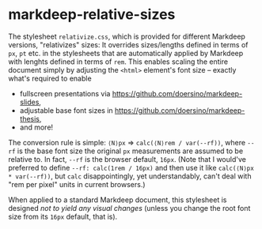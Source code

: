 # markdeep-relative-sizes

The stylesheet `relativize.css`, which is provided for different Markdeep versions, "relativizes" sizes: It overrides sizes/lengths defined in terms of `px`, `pt` etc. in the stylesheets that are automatically applied by Markdeep with lenghts defined in terms of `rem`. This enables scaling the entire document simply by adjusting the `<html>` element's font size – exactly what's required to enable

* fullscreen presentations via https://github.com/doersino/markdeep-slides,
* adjustable base font sizes in https://github.com/doersino/markdeep-thesis,
* and more!

The conversion rule is simple: `⟨N⟩px` => `calc(⟨N⟩rem / var(--rf))`, where `--rf` is the base font size the original `px` measurements are assumed to be relative to. In fact, `--rf` is the browser default, `16px`. (Note that I would've preferred to define `--rf: calc(1rem / 16px)` and then use it like `calc(⟨N⟩px * var(--rf))`, but `calc` disappointingly, yet understandably, can't deal with "rem per pixel" units in current browsers.)

When applied to a standard Markdeep document, this stylesheet is designed *not to yield any visual changes* (unless you change the root font size from its `16px` default, that is).
